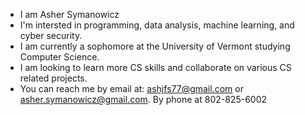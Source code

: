 - I am Asher Symanowicz
- I'm intersted in programming, data analysis, machine learning, and cyber security.
- I am currently a sophomore at the University of Vermont studying Computer Science.
- I am looking to learn more CS skills and collaborate on various CS related projects.
- You can reach me by email at: ashjfs77@gmail.com or asher.symanowicz@gmail.com. By phone at 802-825-6002


